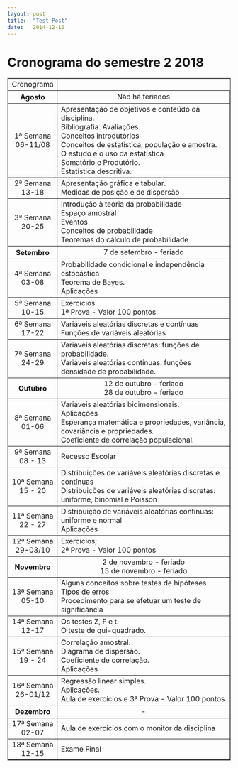 ```yaml
---
layout: post
title:  "Test Post"
date:   2014-12-10
---
```


<h1 class="pageTitle">Cronograma do semestre 2 
2018</h1>

<DIV align="center"><CENTER>
<TABLE border="1" cellpadding="5" cellspacing="0">
<tr>
    <td align="center">Cronograma</td>
</tr>
<tr>
    <TH>Agosto</TH>
    <td valign="center" align="center">Não há feriados </td>
</tr>
<tr>
<td valign="center" align="center"> 1ª Semana<BR>
06-11/08<BR>
         </td>  
          <td valign="center" align="left">  Apresentação de objetivos e conteúdo da disciplina.<BR>
  Bibliografia. Avaliações.<BR>
	Conceitos introdutórios<BR>
	Conceitos de estatística, população e amostra.<BR>
	O estudo e o uso da estatística<BR>
	Somatório e Produtório.<BR>
	Estatística descritiva.<BR>
  </td>
  </tr>
 <tr>
<td valign="center" align="center"> 2ª Semana<BR>
13-18<BR>
</td>  
<td valign="center" align="left"> 	Apresentação gráfica e tabular.<BR>
	Medidas de posição e de dispersão<BR>
  </td>
  </tr>
<tr>
<td valign="center" align="center"> 3ª Semana<BR>
20-25<BR>
         </td>  
          <td valign="center" align="left"> 	Introdução à teoria da probabilidade<BR>
	Espaço amostral<BR>
	Eventos<BR>
	Conceitos de probabilidade<BR>
	Teoremas do cálculo de probabilidade<BR>
  </td>
  </tr>
<tr>
    <TH>Setembro</TH> 
    <td valign="center" align="center"> 7 de setembro - feriado </td>
</tr>
 <tr>
<td valign="center" align="center"> 4ª Semana<BR>
03-08<BR>
         </td>  
          <td valign="center" align="left"> 	Probabilidade condicional e independência estocástica<BR>
	Teorema de Bayes.<BR>
	Aplicações<BR>
  </td>
  </tr>
<tr>
<td valign="center" align="center"> 5ª Semana<BR>
10-15<BR>
         </td>  
          <td valign="center" align="left"> 	Exercícios<BR>
	1ª Prova - Valor 100 pontos <BR>
  </td>
  </tr>
<tr>
<td valign="center" align="center"> 6ª Semana<BR>
17-22<BR>
         </td>  
          <td valign="center" align="left"> Variáveis aleatórias discretas e contínuas<BR>
Funções de variáveis aleatórias <BR>
  </td>
  </tr>
<tr>
<td valign="center" align="center"> 7ª Semana<BR>
24-29<BR>
         </td>  
          <td valign="center" align="left"> Variáveis aleatórias discretas: funções de probabilidade.<BR>
Variáveis aleatórias contínuas: funções densidade de probabilidade. <BR>
  </td>
  </tr>
<tr>
    <TH>Outubro</TH>
    <td valign="center" align="center"> 12 de outubro - feriado<BR>
	28 de outubro - feriado <BR>
 </td>
</tr>
<tr>
<td valign="center" align="center"> 8ª Semana<BR>
01-06 <BR>
         </td>  
          <td valign="center" align="left">  Variáveis aleatórias bidimensionais.<BR>
	Aplicações<BR>
	Esperança matemática e propriedades, variância, covariância e propriedades.<BR>
	Coeficiente de correlação populacional.<BR>
  </td>
  </tr>
<tr>
<td valign="center" align="center"> 9ª Semana<BR>
08 - 13 <BR>
         </td>  
          <td valign="center" align="left"> Recesso Escolar
  </td>
  </tr>
<tr>
<td valign="center" align="center"> 10ª Semana<BR>
15 - 20<BR>
         </td>  
          <td valign="center" align="left"> 	Distribuições de variáveis aleatórias discretas e contínuas<BR>
	Distribuições de variáveis aleatórias discretas: uniforme, binomial e Poisson <BR>
  </td>
  </tr>
<tr>
<td valign="center" align="center"> 11ª Semana<BR>
22 - 27 <BR>
         </td>  
          <td valign="center" align="left"> 	Distribuição de variáveis aleatórias contínuas: uniforme e normal<BR>
	Aplicações <BR>
  </td>
  </tr>
<tr>
<td valign="center" align="center"> 12ª Semana<BR>
29-03/10<BR>
         </td>  
          <td valign="center" align="left"> 	Exercícios;<BR>
	2ª Prova - Valor 100 pontos <BR>
  </td>
  </tr>
    <TH>Novembro</TH>
    <td valign="center" align="center">2 de novembro - feriado<BR>
	15 de novembro - feriado <BR>
 </td>
</tr>    
<tr>
<td valign="center" align="center"> 13ª Semana<BR>
05-10 <BR>
         </td>  
          <td valign="center" align="left"> 	Alguns conceitos sobre testes de hipóteses<BR>
	Tipos de erros<BR>
	Procedimento para se efetuar um teste de significância<BR>
  </td>
  </tr>    
<tr>
<td valign="center" align="center"> 14ª Semana<BR>
12-17<BR>
         </td>  
          <td valign="center" align="left"> 	Os testes Z, F e t.<BR>
	O teste de qui-quadrado. <BR>
  </td>
  </tr>    
<tr>
<td valign="center" align="center"> 15ª Semana<BR>
19 - 24<BR>
         </td>  
          <td valign="center" align="left"> 	Correlação amostral.<BR>
	Diagrama de dispersão.<BR>
	Coeficiente de correlação.<BR>
	Aplicações <BR>
  </td>
  </tr>    
<tr>
<td valign="center" align="center"> 16ª Semana<BR>
26-01/12<BR>
         </td>  
          <td valign="center" align="left"> 	Regressão linear simples.<BR>
	Aplicações.<BR>
	Aula de exercícios e 3ª Prova - Valor 100 pontos<BR>
  </td>
  </tr>
<tr>
    <TH>Dezembro</TH>
    <td valign="center" align="center"> - </td>
</tr>
<tr>
<td valign="center" align="center"> 17ª Semana<BR>
02-07<BR>
         </td>  
          <td valign="center" align="left"> 	Aula de exercícios com o monitor da disciplina<BR>
  </td>
  </tr>
<tr>
<td valign="center" align="center"> 18ª Semana<BR>
12-15<BR>
         </td>  
          <td valign="center" align="left"> 	Exame Final
  </td>
  </tr>
</TABLE>
</CENTER></DIV>